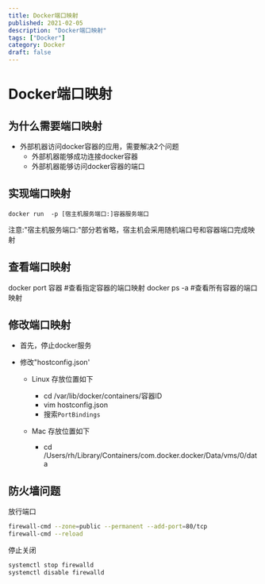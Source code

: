 ```yaml
---
title: Docker端口映射
published: 2021-02-05
description: "Docker端口映射"
tags: ["Docker"]
category: Docker
draft: false
---
```


# Docker端口映射

## 为什么需要端口映射

- 外部机器访问docker容器的应用，需要解决2个问题
  - 外部机器能够成功连接docker容器
  - 外部机器能够访问docker容器的端口

## 实现端口映射

`docker run  -p [宿主机服务端口:]容器服务端口`

注意:"宿主机服务端口:"部分若省略，宿主机会采用随机端口号和容器端口完成映射

## 查看端口映射

docker port 容器 	#查看指定容器的端口映射
docker ps -a			#查看所有容器的端口映射


## 修改端口映射

- 首先，停止docker服务

- 修改"hostconfig.json'
  - Linux 存放位置如下
    - cd /var/lib/docker/containers/容器ID
    - vim hostconfig.json
    - 搜索`PortBindings`

  - Mac 存放位置如下
    -  cd /Users/rh/Library/Containers/com.docker.docker/Data/vms/0/data

## 防火墙问题

放行端口

```bash
firewall-cmd --zone=public --permanent --add-port=80/tcp
firewall-cmd --reload
```

停止关闭

```bash
systemctl stop firewalld
systemctl disable firewalld
```

